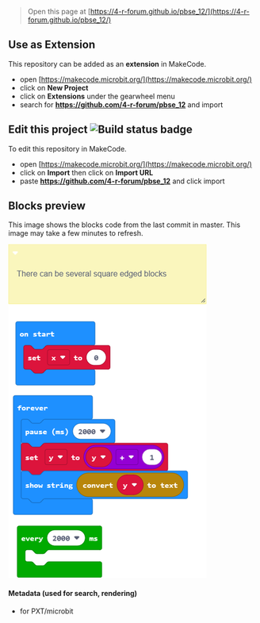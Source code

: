 
> Open this page at [https://4-r-forum.github.io/pbse_12/](https://4-r-forum.github.io/pbse_12/)

## Use as Extension

This repository can be added as an **extension** in MakeCode.

* open [https://makecode.microbit.org/](https://makecode.microbit.org/)
* click on **New Project**
* click on **Extensions** under the gearwheel menu
* search for **https://github.com/4-r-forum/pbse_12** and import

## Edit this project ![Build status badge](https://github.com/4-r-forum/pbse_12/workflows/MakeCode/badge.svg)

To edit this repository in MakeCode.

* open [https://makecode.microbit.org/](https://makecode.microbit.org/)
* click on **Import** then click on **Import URL**
* paste **https://github.com/4-r-forum/pbse_12** and click import

## Blocks preview

This image shows the blocks code from the last commit in master.
This image may take a few minutes to refresh.

![A rendered view of the blocks](https://github.com/4-r-forum/pbse_12/raw/master/.github/makecode/blocks.png)

#### Metadata (used for search, rendering)

* for PXT/microbit
<script src="https://makecode.com/gh-pages-embed.js"></script><script>makeCodeRender("{{ site.makecode.home_url }}", "{{ site.github.owner_name }}/{{ site.github.repository_name }}");</script>
